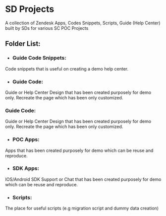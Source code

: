# SD Projects

A collection of Zendesk Apps, Codes Snippets, Scripts, Guide (Help Center) built by SDs for various SC POC Projects

## Folder List:

* ### Guide Code Snippets:

Code snippets that is useful on creating a demo help center.

* ### Guide Code:

Guide or Help Center Design that has been created purposely for demo only. Recreate the page which has been only customized.

### Guide Code:

Guide or Help Center Design that has been created purposely for demo only. Recreate the page which has been only customized.

* ### POC Apps:

Apps that has been created purposely for demo which can be reuse and reproduce.
 
* ### SDK Apps:

IOS/Android SDK Support or Chat that has been created purposely for demo which can be reuse and reproduce.

* ### Scripts:

The place for useful scripts (e.g migration script and dummy data creation)
